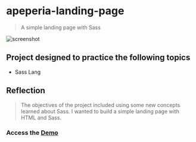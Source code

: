 # apeperia-landing-page
> A simple landing page with Sass


![screenshot](screenshot.png)


## Project designed to practice the following topics
* Sass Lang


## Reflection
> The objectives of the project included using some new concepts learned about Sass.
> I wanted to build a simple landing page with HTML and Sass.


### Access the [Demo]()
